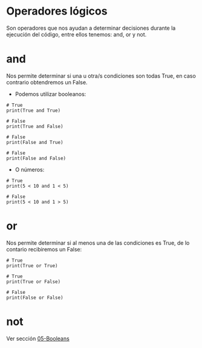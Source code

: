 # Operadores lógicos

Son operadores que nos ayudan a determinar decisiones durante la ejecución del código, entre ellos tenemos: and, or y not.

# and

Nos permite determinar si una u otra/s condiciones son todas True, en caso contrario obtendremos un False.

- Podemos utilizar booleanos:

```$
# True
print(True and True)

# False
print(True and False)

# False
print(False and True)

# False
print(False and False)
```

- O números:

```$
# True
print(5 < 10 and 1 < 5)

# False
print(5 < 10 and 1 > 5)
```

# or

Nos permite determinar si al menos una de las condiciones es True, de lo contario recibiremos un False:

```$
# True
print(True or True)

# True
print(True or False)

# False
print(False or False)
```

# not

Ver sección [05-Booleans](https://github.com/itsronalds/python-course/tree/main/05-Booleans)

